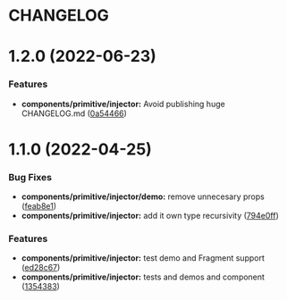 # CHANGELOG

# 1.2.0 (2022-06-23)


### Features

* **components/primitive/injector:** Avoid publishing huge CHANGELOG.md ([0a54466](https://github.com/SUI-Components/sui-components/commit/0a54466ab9bf00d105a01e3a00b091211af2b231))



# 1.1.0 (2022-04-25)


### Bug Fixes

* **components/primitive/injector/demo:** remove unnecesary props ([feab8e1](https://github.com/SUI-Components/sui-components/commit/feab8e1ae24a0b259eca637733d7efaebff34bae))
* **components/primitive/injector:** add it own type recursivity ([794e0ff](https://github.com/SUI-Components/sui-components/commit/794e0ff5a1416bc2cbe3d8786b70f78bc148171f))


### Features

* **components/primitive/injector:** test demo and Fragment support ([ed28c67](https://github.com/SUI-Components/sui-components/commit/ed28c67a06517e62bc2d87031f7af200056430b8))
* **components/primitive/injector:** tests and demos and component ([1354383](https://github.com/SUI-Components/sui-components/commit/135438336b34c273820dc4883efe2a52d2a33534))



